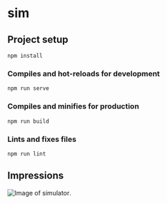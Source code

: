# sim

## Project setup
```
npm install
```

### Compiles and hot-reloads for development
```
npm run serve
```

### Compiles and minifies for production
```
npm run build
```

### Lints and fixes files
```
npm run lint
```

## Impressions
![Image of simulator](https://raw.githubusercontent.com/konstantinsteinmiller/roulette-simulator/tree/master/public/roulette-sim.png).
